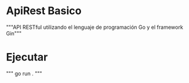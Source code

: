 # ApiRest Basico
"""API RESTful utilizando el lenguaje de programación Go y el framework Gin"""

# Ejecutar 
""" go run . """